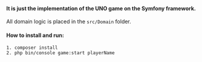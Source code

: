 #### It is just the implementation of the UNO game on the Symfony framework.

All domain logic is placed in the
`src/Domain` folder.

#### How to install and run:

~~~~
1. composer install
2. php bin/console game:start playerName
~~~~